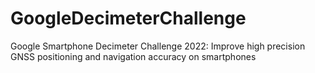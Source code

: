 # GoogleDecimeterChallenge
Google Smartphone Decimeter Challenge 2022: Improve high precision GNSS positioning and navigation accuracy on smartphones
